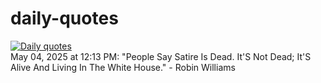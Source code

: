 # daily-quotes
[![Daily quotes](https://github.com/ceepu8/daily-quotes/actions/workflows/daily-quote.yml/badge.svg)](https://github.com/ceepu8/daily-quotes/actions/workflows/daily-quote.yml)<br/>
May 04, 2025 at 12:13 PM: "People Say Satire Is Dead. It'S Not Dead; It'S Alive And Living In The White House." - Robin Williams
